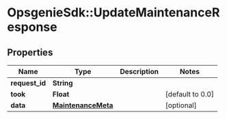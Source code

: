 # OpsgenieSdk::UpdateMaintenanceResponse

## Properties
Name | Type | Description | Notes
------------ | ------------- | ------------- | -------------
**request_id** | **String** |  | 
**took** | **Float** |  | [default to 0.0]
**data** | [**MaintenanceMeta**](MaintenanceMeta.md) |  | [optional] 



